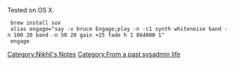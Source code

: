 Tested on OS X.

` brew install sox`  
` alias engage="say -v bruce Engage;play -n -c1 synth whitenoise band -n 100 20 band -n 50 20 gain +25 fade h 1 864000 1"`  
` engage`

[Category:Nikhil's Notes](Category:Nikhil's_Notes "wikilink")
[Category:From a past sysadmin
life](Category:From_a_past_sysadmin_life "wikilink")
